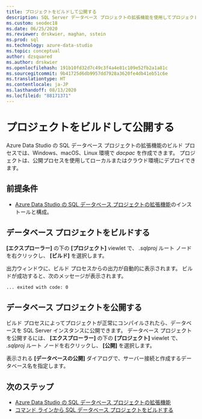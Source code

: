 ```yaml
---
title: プロジェクトをビルドして公開する
description: SQL Server データベース プロジェクトの拡張機能を使用してプロジェクトをビルドして公開する
ms.custom: seodec18
ms.date: 06/25/2020
ms.reviewer: drskwier, maghan, sstein
ms.prod: sql
ms.technology: azure-data-studio
ms.topic: conceptual
author: dzsquared
ms.author: drskwier
ms.openlocfilehash: 191b10fd32d7c49c3f4a4e81c109e52fb2a1a81c
ms.sourcegitcommit: 9b41725d6db9957dd7928a3620fe4db41eb51c6e
ms.translationtype: HT
ms.contentlocale: ja-JP
ms.lasthandoff: 08/13/2020
ms.locfileid: "88171371"
---
```

# <a name="build-and-publish-a-project"></a>プロジェクトをビルドして公開する

Azure Data Studio の SQL データベース プロジェクトの拡張機能のビルド プロセスでは、Windows、macOS、Linux 環境で *dacpac* を作成できます。 プロジェクトは、公開プロセスを使用してローカルまたはクラウド環境にデプロイできます。

## <a name="prerequisites"></a>前提条件
- [Azure Data Studio の SQL データベース プロジェクトの拡張機能](sql-database-project-extension.md)のインストールと構成。


## <a name="build-a-database-project"></a>データベース プロジェクトをビルドする

 **[エクスプローラー]** の下の **[プロジェクト]** viewlet で、 *.sqlproj* ルート ノードを右クリックし、 **[ビルド]** を選択します。

 出力ウィンドウに、ビルド プロセスからの出力が自動的に表示されます。  ビルドが成功すると、次のメッセージが表示されます。 

 ``` ... exited with code: 0 ```

## <a name="publish-a-database-project"></a>データベース プロジェクトを公開する

ビルド プロセスによってプロジェクトが正常にコンパイルされたら、データベースを SQL Server インスタンスに公開できます。 データベース プロジェクトを公開するには、 **[エクスプローラー]** の下の **[プロジェクト]** viewlet で、 *.sqlproj* ルート ノードを右クリックし、 **[公開]** を選択します。

表示される **[データベースの公開]** ダイアログで、サーバー接続と作成するデータベース名を指定します。

## <a name="next-steps"></a>次のステップ

- [Azure Data Studio の SQL データベース プロジェクトの拡張機能](sql-database-project-extension.md)
- [コマンド ラインから SQL データベース プロジェクトをビルドする](sql-database-project-extension-build-from-command-line.md)

